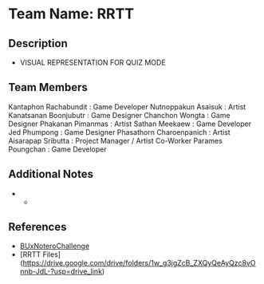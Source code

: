 # **Team Name**: RRTT

## **Description**
- VISUAL REPRESENTATION FOR QUIZ MODE

## **Team Members**
Kantaphon Rachabundit : Game Developer
Nutnoppakun Asaisuk : Artist
Kanatsanan Boonjubutr : Game Designer
Chanchon Wongta : Game Designer
Phakanan Pimanmas : Artist
Sathan Meekaew : Game Developer
Jed Phumpong : Game Designer
Phasathorn Charoenpanich : Artist
Aisarapap Sributta : Project Manager / Artist Co-Worker
Parames Poungchan : Game Developer

## **Additional Notes**
- -

## **References**
- [BUxNoteroChallenge](https://github.com/notero-edtech/BUxNoteroChallenge)
- [RRTT Files] (https://drive.google.com/drive/folders/1w_g3jgZcB_ZXQyQeAyQzc8vOnnb-JdL-?usp=drive_link)
